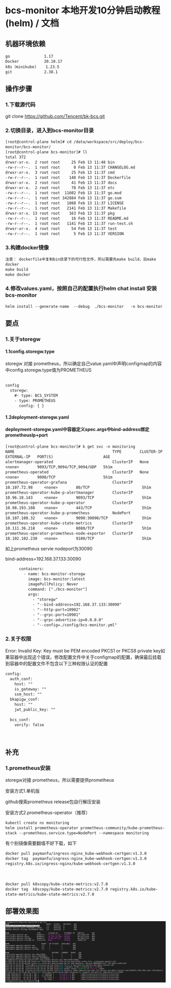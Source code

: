 

# bcs-monitor 本地开发10分钟启动教程(helm) / 文档



## 机器环境依赖

```
go               1.17
Docker           20.10.17
k8s（minikube)    1.23.5
git              2.38.1       
```



## 操作步骤

### 1.下载源代码

git clone https://github.com/Tencent/bk-bcs.git

### 2.切换目录，进入到bcs-monitor目录

```
[root@control-plane helm]# cd /data/workspace/src/deploy/bcs-monitor/bcs-monitor/
[root@control-plane bcs-monitor]# ll
total 372
drwxr-xr-x.  2 root root     25 Feb 13 11:48 bin
-rw-r--r--.  1 root root      0 Feb 13 11:37 CHANGELOG.md
drwxr-xr-x.  3 root root     25 Feb 13 11:37 cmd
-rw-r--r--.  1 root root    148 Feb 13 11:37 Dockerfile
drwxr-xr-x.  2 root root     41 Feb 13 11:37 docs
drwxr-xr-x.  2 root root     78 Feb 13 11:37 etc
-rw-r--r--.  1 root root  11602 Feb 13 11:37 go.mod
-rw-r--r--.  1 root root 342884 Feb 13 11:37 go.sum
-rw-r--r--.  1 root root   1088 Feb 13 11:37 LICENSE
-rw-r--r--.  1 root root   2141 Feb 13 11:37 Makefile
drwxr-xr-x. 13 root root    163 Feb 13 11:37 pkg
-rw-r--r--.  1 root root     16 Feb 13 11:37 README.md
-rw-r--r--.  1 root root   1141 Feb 13 11:37 run-test.sh
drwxr-xr-x.  4 root root     54 Feb 13 11:37 test
-rw-r--r--.  1 root root      5 Feb 13 11:37 VERSION

```

### 3.构建docker镜像

```
注意： dockerfile中复制bin目录下的可行性文件，所以需要先make build，后make docker
make build
make docker 
```

### 4.修改values.yaml，按照自己的配置执行helm chat install 安装bcs-monitor

```
helm install --generate-name  --debug  ./bcs-monitor   -n bcs-monitor
```

## 要点

### 1.关于storegw

#### 1.1config.storegw.type

storegw 对接 prometheus，所以确定自己value.yaml中声明configmap的内容中config.storegw.type值为PROMETHEUS

```

config
  storegw:
    #- type: BCS_SYSTEM
    - type: PROMETHEUS
      config: { }

```

#### 1.2deployment-storegw.yaml

#### deployment-storegw.yaml中容器定义spec.args中bind-address绑定prometheusIp+port

```
[root@control-plane bcs-monitor]# k get svc -n monitoring
NAME                                           TYPE        CLUSTER-IP       EXTERNAL-IP   PORT(S)                      AGE
alertmanager-operated                          ClusterIP   None             <none>        9093/TCP,9094/TCP,9094/UDP   5h1m
prometheus-operated                            ClusterIP   None             <none>        9090/TCP                     5h1m
prometheus-operator-grafana                    ClusterIP   10.107.72.98     <none>        80/TCP                       5h1m
prometheus-operator-kube-p-alertmanager        ClusterIP   10.96.18.143     <none>        9093/TCP                     5h1m
prometheus-operator-kube-p-operator            ClusterIP   10.98.193.108    <none>        443/TCP                      5h1m
prometheus-operator-kube-p-prometheus          NodePort    10.107.100.32    <none>        9090:30090/TCP               5h1m
prometheus-operator-kube-state-metrics         ClusterIP   10.111.36.218    <none>        8080/TCP                     5h1m
prometheus-operator-prometheus-node-exporter   ClusterIP   10.102.102.230   <none>        9100/TCP                     5h1m

```

如上prometheus servie nodeport为30090

bind-address=192.168.37.133:30090

```
      containers:
        - name: bcs-monitor-storegw
          image: bcs-monitor:latest
          imagePullPolicy: Never
          command: ["./bcs-monitor"]
          args:
            - "storegw"
            - "--bind-address=192.168.37.133:30090"      
            - "--http-port=10902"
            - "--grpc-port=10901"
            - "--grpc-advertise-ip=0.0.0.0"
            - "--config=./config/bcs-monitor.yml"
```



### 2.关于权限

Error: Invalid Key: Key must be PEM encoded PKCS1 or PKCS8 private key如果容器中出现这个错误，修改配置文件中关于configmap的配置，确保最后挂载到容器中的配置文件不包含以下三种权限认证的配置

```
config:
  auth_conf:
    host: ""
    is_gateway: ""
    ssm_host: ""
  bkapigw_conf:
    host: ""
    jwt_public_key: ""

  bcs_conf:
    verify: false

 

```

## 补充

### 1.prometheus安装

storegw对接 prometheus，所以需要提供prometheus



安装方式1.单机版

github搜索prometheus release包自行解压安装



安装方式2.prometheus-operator（推荐）

```
kubectl create ns monitoring
helm install prometheus-operator prometheus-community/kube-prometheus-stack --prometheus.service.type=NodePort --namespace monitoring 
```



有个别镜像需要翻墙不好下载，如下

```
docker pull paymanfu/ingress-nginx_kube-webhook-certgen:v1.3.0
docker tag  paymanfu/ingress-nginx_kube-webhook-certgen:v1.3.0  registry.k8s.io/ingress-nginx/kube-webhook-certgen:v1.3.0



docker pull k8scopy/kube-state-metrics:v2.7.0
docker tag  k8scopy/kube-state-metrics:v2.7.0 registry.k8s.io/kube-state-metrics/kube-state-metrics:v2.7.0
```







## 部署效果图

![image-20230213151843485](img/image-20230213151843485.png)